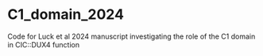 # C1_domain_2024
Code for Luck et al 2024 manuscript investigating the role of the C1 domain in CIC::DUX4 function
